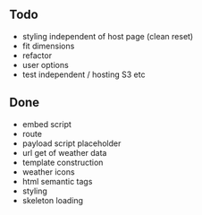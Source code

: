 ## Todo
- styling independent of host page (clean reset)
- fit dimensions
- refactor
- user options
- test independent / hosting S3 etc

## Done
- embed script
- route
- payload script placeholder
- url get of weather data
- template construction
- weather icons
- html semantic tags
- styling
- skeleton loading
